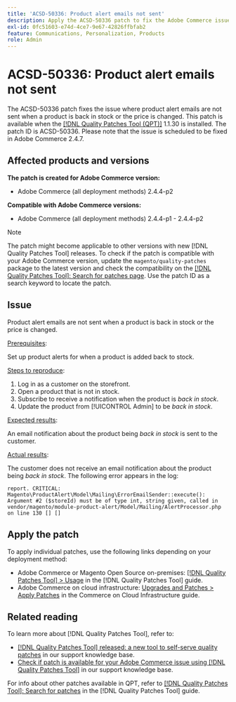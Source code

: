 ```yaml
---
title: 'ACSD-50336: Product alert emails not sent'
description: Apply the ACSD-50336 patch to fix the Adobe Commerce issue where the product alert emails are not sent when a product is back in stock or the price is changed.
exl-id: 0fc51603-e74d-4ce7-9e67-42826ffbfab2
feature: Communications, Personalization, Products
role: Admin
---
```

# ACSD-50336: Product alert emails not sent

The ACSD-50336 patch fixes the issue where product alert emails are not sent when a product is back in stock or the price is changed. This patch is available when the [[!DNL Quality Patches Tool (QPT)]](https://experienceleague.adobe.com/en/docs/commerce-knowledge-base/kb/announcements/commerce-announcements/magento-quality-patches-released-new-tool-to-self-serve-quality-patches) 1.1.30 is installed. The patch ID is ACSD-50336. Please note that the issue is scheduled to be fixed in Adobe Commerce 2.4.7.

## Affected products and versions

**The patch is created for Adobe Commerce version:**

* Adobe Commerce (all deployment methods) 2.4.4-p2

**Compatible with Adobe Commerce versions:**

* Adobe Commerce (all deployment methods) 2.4.4-p1 - 2.4.4-p2

>[!NOTE]
>
>The patch might become applicable to other versions with new [!DNL Quality Patches Tool] releases. To check if the patch is compatible with your Adobe Commerce version, update the `magento/quality-patches` package to the latest version and check the compatibility on the [[!DNL Quality Patches Tool]: Search for patches page](https://experienceleague.adobe.com/tools/commerce-quality-patches/index.html). Use the patch ID as a search keyword to locate the patch.

## Issue

Product alert emails are not sent when a product is back in stock or the price is changed.

<u>Prerequisites</u>:

Set up product alerts for when a product is added back to stock.

<u>Steps to reproduce</u>:

1. Log in as a customer on the storefront.
1. Open a product that is not in stock.
1. Subscribe to receive a notification when the product is *back in stock*.
1. Update the product from [!UICONTROL Admin] to be _back in stock_.

<u>Expected results</u>:

An email notification about the product being *back in stock* is sent to the customer.

<u>Actual results</u>:

The customer does not receive an email notification about the product being *back in stock*. The following error appears in the log:

```
report. CRITICAL: Magento\ProductAlert\Model\Mailing\ErrorEmailSender::execute(): Argument #2 ($storeId) must be of type int, string given, called in vendor/magento/module-product-alert/Model/Mailing/AlertProcessor.php on line 130 [] [] 
```

## Apply the patch

To apply individual patches, use the following links depending on your deployment method:

* Adobe Commerce or Magento Open Source on-premises: [[!DNL Quality Patches Tool] > Usage](https://experienceleague.adobe.com/docs/commerce-operations/tools/quality-patches-tool/usage.html) in the [!DNL Quality Patches Tool] guide.
* Adobe Commerce on cloud infrastructure: [Upgrades and Patches > Apply Patches](https://experienceleague.adobe.com/docs/commerce-cloud-service/user-guide/develop/upgrade/apply-patches.html) in the Commerce on Cloud Infrastructure guide.

## Related reading

To learn more about [!DNL Quality Patches Tool], refer to:

* [[!DNL Quality Patches Tool] released: a new tool to self-serve quality patches](https://experienceleague.adobe.com/en/docs/commerce-knowledge-base/kb/announcements/commerce-announcements/magento-quality-patches-released-new-tool-to-self-serve-quality-patches) in our support knowledge base.
* [Check if patch is available for your Adobe Commerce issue using [!DNL Quality Patches Tool]](/help/tools/quality-patches-tool/patches-available-in-qpt/check-patch-for-magento-issue-with-magento-quality-patches.md) in our support knowledge base.

For info about other patches available in QPT, refer to [[!DNL Quality Patches Tool]: Search for patches](https://experienceleague.adobe.com/tools/commerce-quality-patches/index.html) in the [!DNL Quality Patches Tool] guide.
